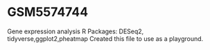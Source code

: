 # GSM5574744
Gene expression analysis
R Packages: DESeq2, tidyverse,ggplot2,pheatmap
Created this file to use as a playground.
